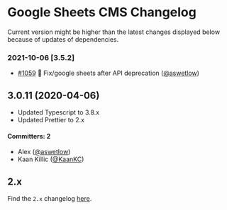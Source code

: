 # Google Sheets CMS Changelog

Current version might be higher than the latest changes displayed below because of updates of dependencies.

### 2021-10-06 [3.5.2]
* [#1059](https://github.com/jovotech/jovo-framework/pull/1059 ) :bug: Fix/google sheets after API deprecation ([@aswetlow](https://github.com/aswetlow))

## 3.0.11 (2020-04-06)

* Updated Typescript to 3.8.x
* Updated Prettier to 2.x

#### Committers: 2
- Alex ([@aswetlow](https://github.com/aswetlow))
- Kaan Killic ([@KaanKC](https://github.com/KaanKC))

## 2.x

Find the `2.x` changelog [here](https://github.com/jovotech/jovo-framework/blob/v2/CHANGELOG.md).